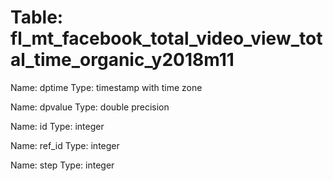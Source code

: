 Table: fl_mt_facebook_total_video_view_total_time_organic_y2018m11
==================================================================

Name: dptime
Type: timestamp with time zone

Name: dpvalue
Type: double precision

Name: id
Type: integer

Name: ref_id
Type: integer

Name: step
Type: integer

